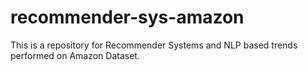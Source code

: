 # recommender-sys-amazon
This is a repository for Recommender Systems and NLP based trends performed on Amazon Dataset.
